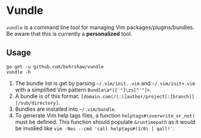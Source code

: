 # Vundle

`vundle` is a command line tool for managing Vim packages/plugins/bundles.
Be aware that this is currently a **personalized** tool.

## Usage

    go get -u github.com/bohrshaw/vundle
    vundle -h

1. The bundle list is get by parsing `~/.vim/init..vim` and `~/.vim/init+.vim`
   with a simplified Vim pattern `Bundle\a*(['"]\zs[^'"]+`.
1. A bundle is of this format:
   `[domain.com(/|:)]author/project[:[branch]][/sub/directory]`.
1. Bundles are installed into `~/.vim/bundle`.
1. To generate Vim help tags files, a function `helptags#(overwrite_or_not)`
   must be defined. This function should populate `&runtimepath` as it would be
   invoked like `vim -Nes --cmd 'call helptags#(1/0) | qall!'`.
